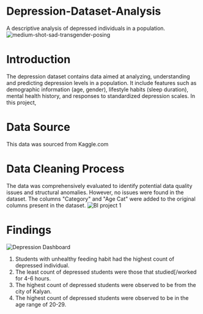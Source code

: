 # Depression-Dataset-Analysis
A descriptive analysis of depressed individuals in a population.
![medium-shot-sad-transgender-posing](https://github.com/user-attachments/assets/ac2964bf-0bf8-43f6-ac15-7cc29d5088f0)

# Introduction
The depression dataset contains data aimed at analyzing, understanding and predicting depression levels in a population. It include features such as demographic information (age, gender), lifestyle habits (sleep duration), mental health history, and responses to standardized depression scales. 
In this project, 

# Data Source
This data was sourced from Kaggle.com

# Data Cleaning Process
The data was comprehensively evaluated to identify potential data quality issues and structural anomalies. However, no issues were found in the dataset. The columns "Category" and "Age Cat" were added to the original columns present in the dataset.
![BI project 1](https://github.com/user-attachments/assets/607e8750-defd-46af-9c24-f0bddcb5764a) 

# Findings

![Depression Dashboard](https://github.com/user-attachments/assets/8b53d615-488c-45b5-89cf-e476b9274c9e)

1. Students with unhealthy feeding habit had the highest count of depressed individual.
2. The least count of depressed students were those that studied[/worked for 4-6 hours.
3. The highest count of depressed students were observed to be from the city of Kalyan.
4. The highest count of depressed students were observed to be in the age range of 20-29.

